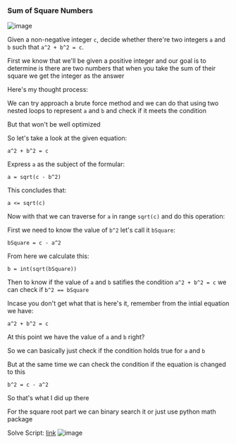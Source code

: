 <h3> Sum of Square Numbers </h3>

![image](https://github.com/h4ckyou/h4ckyou.github.io/assets/127159644/850d1351-5457-490e-a7fc-eee2507f98c3)

Given a non-negative integer `c`, decide whether there're two integers `a` and `b` such that `a^2 + b^2 = c`.

First we know that we'll be given a positive integer and our goal is to determine is there are two numbers that when you take the sum of their square we get the integer as the answer

Here's my thought process:

We can try approach a brute force method and we can do that using two nested loops to represent `a` and `b` and check if it meets the condition

But that won't be well optimized

So let's take a look at the given equation:

```
a^2 + b^2 = c
```

Express `a` as the subject of the formular:

```
a = sqrt(c - b^2)
```

This concludes that:

```
a <= sqrt(c)
```

Now with that we can traverse for `a` in range `sqrt(c)` and do this operation:

First we need to know the value of `b^2` let's call it `bSquare`:

```
bSquare = c - a^2
```

From here we calculate this:

```
b = int(sqrt(bSquare))
```

Then to know if the value of `a` and `b` satifies the condition `a^2 + b^2 = c` we can check if `b^2 == bSquare`

Incase you don't get what that is here's it, remember from the intial equation we have:

```
a^2 + b^2 = c
```

At this point we have the value of `a` and `b` right?

So we can basically just check if the condition holds true for `a` and `b`

But at the same time we can check the condition if the equation is changed to this

```
b^2 = c - a^2
```

So that's what I did up there

For the square root part we can binary search it or just use python math package

Solve Script: [link](https://github.com/h4ckyou/h4ckyou.github.io/blob/main/posts/programming/Leetcode/Sum%20of%20Square%20Numbers/solve.py)
![image](https://github.com/h4ckyou/h4ckyou.github.io/assets/127159644/712b7c35-3d8e-455e-94f4-4818b01cf4f5)
